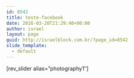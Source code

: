 ```yaml
---
id: 8542
title: teste-facebook
date: 2016-03-20T21:29:48+00:00
author: israel
layout: page
guid: http://israelblock.com.br/?page_id=8542
slide_template:
  - default
---
```

[rev_slider alias=&#8221;photography1&#8243;]